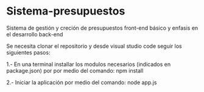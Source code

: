 # Sistema-presupuestos

Sistema de gestión y creción de presupuestos front-end básico y enfasis en el desarrollo back-end

Se necesita clonar el repositorio y desde visual studio code seguir los siguientes pasos:

1.- En una terminal installar los modulos necesarios (indicados en package.json) por por medio del comando:
  npm install

2.- Iniciar la aplicación por medio del comando:
  node app.js
